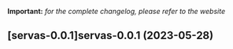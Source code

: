 **Important:**
*for the complete changelog, please refer to the website*




## [servas-0.0.1]servas-0.0.1 (2023-05-28)

